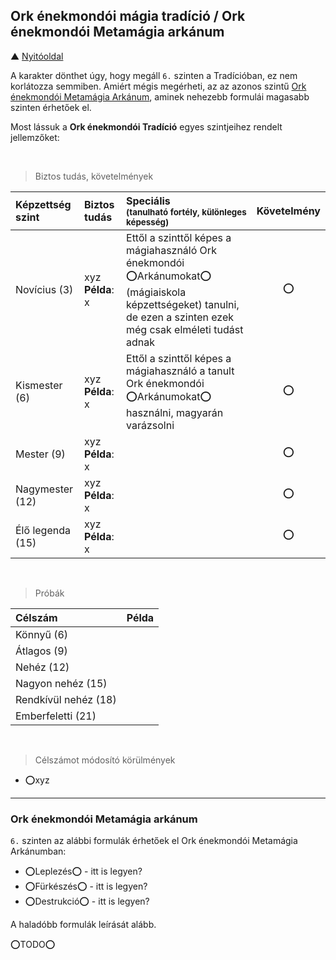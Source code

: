 ## Ork énekmondói mágia tradíció / Ork énekmondói Metamágia arkánum

▲ [Nyitóoldal](start.md)

A karakter dönthet úgy, hogy megáll `6.` szinten a Tradícióban, ez nem korlátozza semmiben. Amiért mégis megérheti, az az azonos szintű [Ork énekmondói Metamágia Arkánum](#ork-%C3%A9nekmond%C3%B3i-metam%C3%A1gia-ark%C3%A1num), aminek nehezebb formulái magasabb szinten érhetőek el.

Most lássuk a **Ork énekmondói Tradíció** egyes szintjeihez rendelt jellemzőket:

<br />

> Biztos tudás, követelmények

| Képzettség szint | Biztos tudás  | Speciális <br /> <sub>(tanulható fortély, különleges  képesség)</sub> | Követelmény |
| :----- | :----- | :----- | :-----: |
| Novícius (3)     | xyz <br /> **Példa**: x | Ettől a szinttől képes a mágiahasználó Ork énekmondói ⭕Arkánumokat⭕ (mágiaiskola képzettségeket) tanulni, de ezen a szinten ezek még csak elméleti tudást adnak | ⭕ |
| Kismester (6)    | xyz <br /> **Példa**: x | Ettől a szinttől képes a mágiahasználó a tanult Ork énekmondói ⭕Arkánumokat⭕ használni, magyarán varázsolni | ⭕ |
| Mester (9)       | xyz <br /> **Példa**: x |  | ⭕ |
| Nagymester (12)  | xyz <br /> **Példa**: x |  | ⭕ |
| Élő legenda (15) | xyz <br /> **Példa**: x |  | ⭕ |

<br />

> Próbák

| Célszám | Példa  |
| :----------- | :----------- |
| Könnyű       (6)  | |
| Átlagos      (9)  | |
| Nehéz        (12) | |
| Nagyon nehéz (15) | |
| Rendkívül nehéz (18) | |
| Emberfeletti (21) | |

<br />

> Célszámot módosító körülmények

- ⭕xyz

---
### Ork énekmondói Metamágia arkánum

`6.` szinten az alábbi formulák érhetőek el Ork énekmondói Metamágia Arkánumban:
- ⭕Leplezés⭕ - itt is legyen?
- ⭕Fürkészés⭕ - itt is legyen?
- ⭕Destrukció⭕ - itt is legyen?

A haladóbb formulák leírását alább.

⭕TODO⭕
